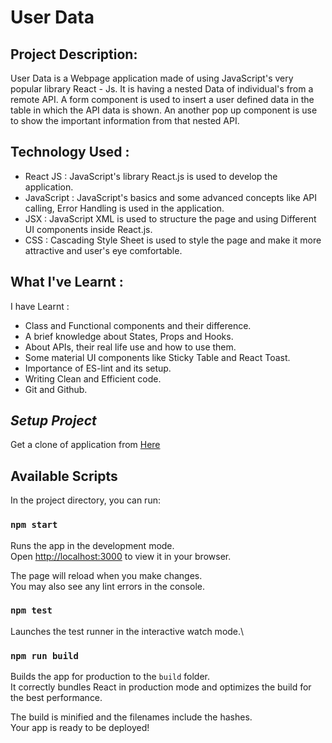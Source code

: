 # User Data

## Project Description:

User Data is a Webpage application made of using JavaScript's very popular library React - Js. It is having a nested Data of individual's from a remote API. A form component is used to insert a user defined data in the table in which the API data is shown. An another pop up component is use to show the important information from that nested API.


## Technology Used :

- React JS : JavaScript's library React.js is used to develop the application.
- JavaScript : JavaScript's basics and some advanced concepts like API calling, Error Handling is used in the application.
- JSX : JavaScript XML is used to structure the page and using Different UI components inside React.js.
- CSS : Cascading Style Sheet is used to style the page and make it more attractive and user's eye comfortable.

## What I've Learnt :

I have Learnt :

- Class and Functional components and their difference.
- A brief knowledge about States, Props and Hooks.
- About APIs, their real life use and how to use them.
- Some material UI components like Sticky Table and React Toast.
- Importance of ES-lint and its setup.
- Writing Clean and Efficient code.
- Git and Github.

## _Setup Project_

Get a clone of application from [Here](https://github.com/yogesh-haryana/UserDataProject.git)

## Available Scripts

In the project directory, you can run:

### `npm start`

Runs the app in the development mode.\
Open [http://localhost:3000](http://localhost:3000) to view it in your browser.

The page will reload when you make changes.\
You may also see any lint errors in the console.

### `npm test`

Launches the test runner in the interactive watch mode.\

### `npm run build`

Builds the app for production to the `build` folder.\
It correctly bundles React in production mode and optimizes the build for the best performance.

The build is minified and the filenames include the hashes.\
Your app is ready to be deployed!
